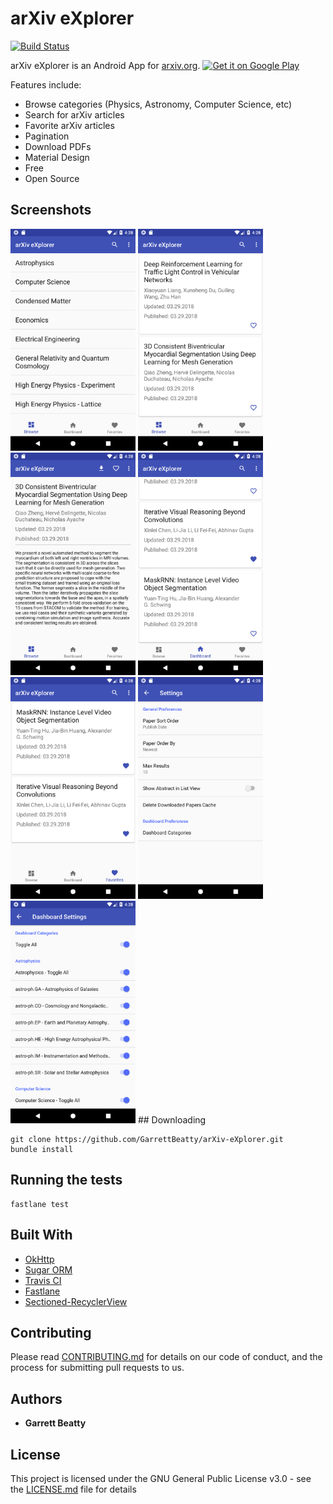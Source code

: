 # arXiv eXplorer 
[![Build Status](https://travis-ci.org/GarrettBeatty/arXiv-eXplorer.svg?branch=master)](https://travis-ci.org/GarrettBeatty/arXiv-eXplorer)

arXiv eXplorer is an Android App for [arxiv.org](http://www.arxiv.org).
<a href='https://play.google.com/store/apps/details?id=com.gbeatty.arxiv&pcampaignid=MKT-Other-global-all-co-prtnr-py-PartBadge-Mar2515-1'><img alt='Get it on Google Play' src='https://play.google.com/intl/en_us/badges/images/generic/en_badge_web_generic.png'/></a>

Features include:
* Browse categories (Physics, Astronomy, Computer Science, etc)
* Search for arXiv articles
* Favorite arXiv articles
* Pagination
* Download PDFs
* Material Design
* Free
* Open Source

## Screenshots
<img src="fastlane/metadata/android/en-US/images/phoneScreenshots/main_1522556905379.png" width="200"> 
<img src="fastlane/metadata/android/en-US/images/phoneScreenshots/browse_1522556911533.png" width="200">
<img src="fastlane/metadata/android/en-US/images/phoneScreenshots/details_1522556912464.png" width="200">
<img src="fastlane/metadata/android/en-US/images/phoneScreenshots/dashboard_1522556916549.png" width="200">
<img src="fastlane/metadata/android/en-US/images/phoneScreenshots/favorites_1522556917490.png" width="200">
<img src="fastlane/metadata/android/en-US/images/phoneScreenshots/settings_1522556921610.png" width="200">
<img src="fastlane/metadata/android/en-US/images/phoneScreenshots/settings_dashboard_1522556925267.png" width="200">
## Downloading

```
git clone https://github.com/GarrettBeatty/arXiv-eXplorer.git
bundle install
```

## Running the tests

```
fastlane test
```

## Built With

* [OkHttp](http://square.github.io/okhttp/)
* [Sugar ORM](http://satyan.github.io/sugar/)
* [Travis CI](https://travis-ci.org/)
* [Fastlane](https://fastlane.tools/)
* [Sectioned-RecyclerView](https://github.com/afollestad/sectioned-recyclerview)

## Contributing

Please read [CONTRIBUTING.md](CONTRIBUTING.md) for details on our code of conduct, and the process for submitting pull requests to us.

## Authors

* **Garrett Beatty**

## License

This project is licensed under the GNU General Public License v3.0 - see the [LICENSE.md](LICENSE.md) file for details